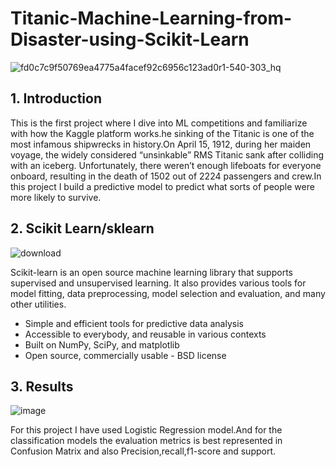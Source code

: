 # Titanic-Machine-Learning-from-Disaster-using-Scikit-Learn

![fd0c7c9f50769ea4775a4facef92c6956c123ad0r1-540-303_hq](https://user-images.githubusercontent.com/90644517/147370007-37b10d56-ee91-41c6-9731-884a5f9fe765.gif)

## 1. Introduction
This is the first project where I dive into ML competitions and familiarize with how the Kaggle platform works.he sinking of the Titanic is one of the most infamous shipwrecks in history.On April 15, 1912, during her maiden voyage, the widely considered “unsinkable” RMS Titanic sank after colliding with an iceberg. Unfortunately, there weren’t enough lifeboats for everyone onboard, resulting in the death of 1502 out of 2224 passengers and crew.In this project I build a predictive model to predict what sorts of people were more likely to survive.

## 2. Scikit Learn/sklearn
![download](https://user-images.githubusercontent.com/90644517/147370282-d7145bac-293a-4b7f-8a2c-560007c726ec.png)

Scikit-learn is an open source machine learning library that supports supervised and unsupervised learning. It also provides various tools for model fitting, data preprocessing, model selection and evaluation, and many other utilities.
+ Simple and efficient tools for predictive data analysis
+ Accessible to everybody, and reusable in various contexts
+ Built on NumPy, SciPy, and matplotlib
+ Open source, commercially usable - BSD license

## 3. Results

![image](https://user-images.githubusercontent.com/90644517/147370500-8763346b-2360-4d0d-917e-637451a80cd4.png)


For this project I have used Logistic Regression model.And for the classification models the evaluation metrics is best represented in Confusion Matrix and also Precision,recall,f1-score and support.
